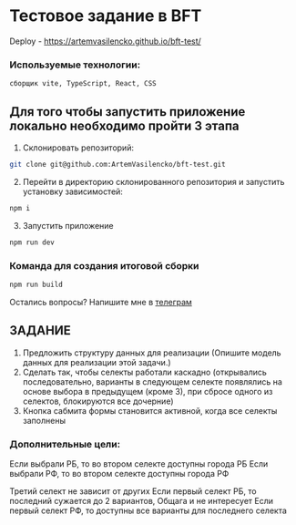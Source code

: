 # Тестовое задание в BFT

Deploy - https://artemvasilencko.github.io/bft-test/

### Используемые технологии:

```
сборщик vite, TypeScript, React, CSS
```

## Для того чтобы запустить приложение локально необходимо пройти 3 этапа

1. Склонировать репозиторий:

```sh 
git clone git@github.com:ArtemVasilencko/bft-test.git
```

2. Перейти в директорию склонированного репозитория и запустить установку зависимостей:

```sh
npm i
```

3. Запустить приложение

```sh
npm run dev
```

### Команда для создания итоговой сборки

```sh
npm run build
```

Остались вопросы? Напишите мне в [телеграм](https://t.me/freddypopa)

## ЗАДАНИЕ

1. Предложить структуру данных для реализации (Опишите модель данных для реализации этой задачи.)
2. Сделать так, чтобы селекты работали каскадно (открывались последовательно, варианты в следующем селекте появлялись на основе выбора в предыдущем (кроме 3), при сбросе одного из селектов, блокируются все дочерние)
3. Кнопка сабмита формы становится активной, когда все селекты заполнены

### Дополнительные цели:

Если выбрали РБ, то во втором селекте доступны города РБ
Если выбрали РФ, то во втором селекте доступны города РФ

Третий селект не зависит от других
Если первый селект РБ, то последний сужается до 2 вариантов, Общага и не интересует
Если первый селект РФ, то доступны все варианты для последнего селекта
